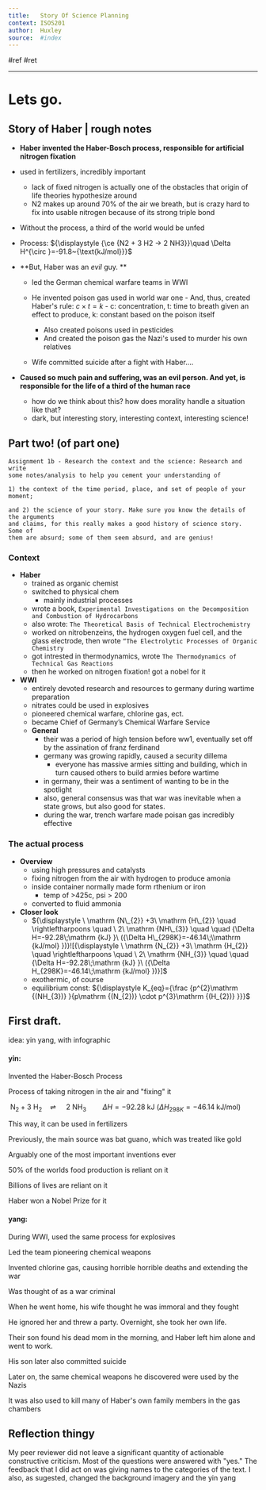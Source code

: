 ```yaml
---
title:   Story Of Science Planning
context: ISOS201
author:  Huxley
source:  #index
---
```


#ref #ret  

---

# Lets go.
## Story of Haber | rough notes

- **Haber invented the Haber-Bosch process, responsible for artificial nitrogen fixation**
- used in fertilizers, incredibly important
	- lack of fixed nitrogen is actually one of the obstacles that origin of life theories hypothesize around
	- N2 makes up around 70% of the air we breath, but is crazy hard to fix into usable nitrogen because of its strong triple bond
- Without the process, a third of the world would be unfed
- Process: ${\displaystyle {\ce {N2 + 3 H2 -> 2 NH3}}\quad \Delta H^{\circ }=-91.8~{\text{kJ/mol}}}$

- **But, Haber was an *evil* guy. **
	- led the German chemical warfare teams in WWI
	
	- He invented poison gas used in world war one
			- And, thus, created Haber's rule:   $c\times t = k$
			- c: concentration, t: time to breath given an effect to produce, k: constant based on the poison itself
		- Also created poisons used in pesticides
		- And created the poison gas the Nazi's used to murder his own relatives
	- Wife committed suicide after a fight with Haber.... 

- **Caused so much pain and suffering, was an evil person. And yet, is responsible for the life of a third of the human race**
	- how do we think about this? how does morality handle a situation like that?
	- dark, but interesting story, interesting context, interesting science!


## Part two! (of part one)

```
Assignment 1b - Research the context and the science: Research and write
some notes/analysis to help you cement your understanding of 

1) the context of the time period, place, and set of people of your moment; 

and 2) the science of your story. Make sure you know the details of the arguments
and claims, for this really makes a good history of science story. Some of
them are absurd; some of them seem absurd, and are genius!
```



### Context
 - **Haber** 
	 - trained as organic chemist
	 - switched to physical chem
		 - mainly industrial processes
	- wrote a book, `Experimental Investigations on the Decomposition and Combustion of Hydrocarbons`
	- also wrote: `The Theoretical Basis of Technical Electrochemistry`
	- worked on nitrobenzeins, the hydrogen oxygen fuel cell, and the glass electrode, then wrote `“The Electrolytic Processes of Organic Chemistry`
	- got intrested in thermodynamics, wrote `The Thermodynamics of Technical Gas Reactions`
	- then he worked on nitrogen fixation! got a nobel for it
- **WWI**
	- entirely devoted research and resources to germany during wartime preparation 
	- nitrates could be used in explosives
	- pioneered chemical warfare, chlorine gas, ect. 
	- became Chief of Germany’s Chemical Warfare Service
	- **General**
		- their was a period of high tension before ww1, eventually set off by the assination of franz ferdinand
		- germany was growing rapidly, caused a security dillema
			- everyone has massive armies sitting and building, which in turn caused others to build armies before wartime
		- in germany, their was a sentiment of wanting to be in the spotlight
		- also, general consensus was that war was inevitable when a state grows, but also good for states. 
		- during the war, trench warfare made poisan gas incredibly effective

### The actual process

- **Overview**
	- using high pressures and catalysts 
	- fixing nitrogen from the air with hydrogen to produce amonia
	- inside container normally made form rthenium or iron
		- temp of >425c, psi > 200
	- converted to fluid ammonia
- **Closer look**
	- ${\displaystyle \ \mathrm {N\_{2}} +3\ \mathrm {H\_{2}} \quad \rightleftharpoons \quad \ 2\ \mathrm {NH\_{3}} \quad \quad {\Delta H=-92.28\;\mathrm {kJ} }\ ({\Delta H\_{298K}=-46.14\;\\mathrm {kJ/mol} })}![{\displaystyle \ \mathrm {N_{2}} +3\ \mathrm {H_{2}} \quad \rightleftharpoons \quad \ 2\ \mathrm {NH_{3}} \quad \quad {\Delta H=-92.28\;\mathrm {kJ} }\ ({\Delta H_{298K}=-46.14\;\mathrm {kJ/mol} })}]$
	- exothermic, of course
	- equilibrium const: ${\displaystyle K_{eq}={\frac {p^{2}\mathrm {(NH_{3})} }{p\mathrm {(N_{2})} \cdot p^{3}\mathrm {(H_{2})} }}}$


## First draft.


idea: yin yang, with infographic


#### yin:

Invented the Haber-Bosch Process

Process of taking nitrogen in the air and "fixing" it 

${\displaystyle \ \mathrm {N_{2}} +3\ \mathrm {H_{2}} \quad \rightleftharpoons \quad \ 2\ \mathrm {NH_{3}} \quad \quad {\Delta H=-92.28\;\mathrm {kJ} }\ ({\Delta H_{298K}=-46.14\;\mathrm {kJ/mol} })}$

This way, it can be used in fertilizers

Previously, the main source was bat guano, which was treated like gold

Arguably one of the most important inventions ever

50% of the worlds food production is reliant on it

Billions of lives are reliant on it

Haber won a Nobel Prize for it


#### yang:

During WWI, used the same process for explosives

Led the team pioneering chemical weapons

Invented chlorine gas, causing horrible horrible deaths and extending the war

Was thought of as a war criminal

When he went home, his wife thought he was immoral and they fought

He ignored her and threw a party. Overnight, she took her own life.

Their son found his dead mom in the morning, and Haber left him alone and went to work.

His son later also committed suicide

Later on, the same chemical weapons he discovered were used by the Nazis 

It was also used to kill many of Haber's own family members in the gas chambers

## Reflection thingy

My peer reviewer did not leave a significant quantity of actionable constructive criticism. Most of the questions were answered with "yes." The feedback that I did act on was giving names to the categories of the text. I also, as sugested, changed the background imagery and the yin yang












